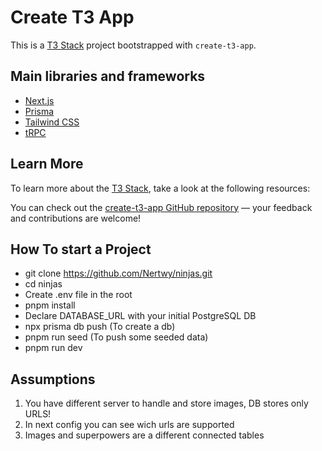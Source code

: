 # Create T3 App

This is a [T3 Stack](https://create.t3.gg/) project bootstrapped with `create-t3-app`.

## Main libraries and frameworks

- [Next.js](https://nextjs.org)
- [Prisma](https://prisma.io)
- [Tailwind CSS](https://tailwindcss.com)
- [tRPC](https://trpc.io)

## Learn More

To learn more about the [T3 Stack](https://create.t3.gg/), take a look at the following resources:

You can check out the [create-t3-app GitHub repository](https://github.com/t3-oss/create-t3-app) — your feedback and contributions are welcome!

## How To start a Project
- git clone https://github.com/Nertwy/ninjas.git
- cd ninjas
- Create .env file in the root
- pnpm install
- Declare DATABASE_URL with your initial PostgreSQL DB
- npx prisma db push (To create a db)
- pnpm run seed (To push some seeded data)
- pnpm run dev

## Assumptions
1. You have different server to handle and store images, DB stores only URLS!
2. In next config you can see wich urls are supported
3. Images and superpowers are a different connected tables

